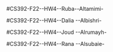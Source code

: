 #CS392-F22--HW4--Ruba--Altamimi-

#CS392-F22--HW4--Dalia --Albishri-

#CS392-F22--HW4--Joud --Alrumayh-

#CS392-F22--HW4--Rana --Alsubaie-

